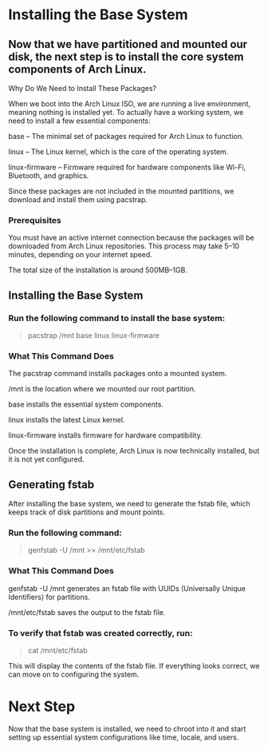 # Installing the Base System

## Now that we have partitioned and mounted our disk, the next step is to install the core system components of Arch Linux.

Why Do We Need to Install These Packages?

When we boot into the Arch Linux ISO, we are running a live environment, meaning nothing is installed yet. To actually have a working system, we need to install a few essential components:

base – The minimal set of packages required for Arch Linux to function.

linux – The Linux kernel, which is the core of the operating system.

linux-firmware – Firmware required for hardware components like Wi-Fi, Bluetooth, and graphics.

Since these packages are not included in the mounted partitions, we download and install them using pacstrap.

### Prerequisites

You must have an active internet connection because the packages will be downloaded from Arch Linux repositories.
This process may take 5–10 minutes, depending on your internet speed.

The total size of the installation is around 500MB–1GB.

## Installing the Base System

### Run the following command to install the base system:
> pacstrap /mnt base linux linux-firmware

### What This Command Does
The pacstrap command installs packages onto a mounted system.

/mnt is the location where we mounted our root partition.

base installs the essential system components.

linux installs the latest Linux kernel.

linux-firmware installs firmware for hardware compatibility.

Once the installation is complete, Arch Linux is now technically installed, but it is not yet configured.

## Generating fstab

After installing the base system, we need to generate the fstab file, which keeps track of disk partitions and mount points.
### Run the following command:
> genfstab -U /mnt >> /mnt/etc/fstab

### What This Command Does

genfstab -U /mnt generates an fstab file with UUIDs (Universally Unique Identifiers) for partitions.

/mnt/etc/fstab saves the output to the fstab file.

### To verify that fstab was created correctly, run:

> cat /mnt/etc/fstab

This will display the contents of the fstab file. If everything looks correct, we can move on to configuring the system.

# Next Step

Now that the base system is installed, we need to chroot into it and start setting up essential system configurations like time, locale, and users.
